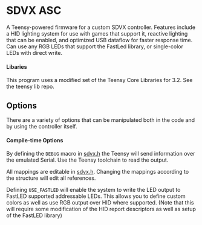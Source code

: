 # SDVX ASC

A Teensy-powered firmware for a custom SDVX controller.
Features include a HID lighting system for use with games that support it,
reactive lighting that can be enabled, and optimized USB dataflow for faster
response time. Can use any RGB LEDs that support the FastLed library, or
single-color LEDs with direct write.

#### Libaries

This program uses a modified set of the Teensy Core Libraries for 3.2. See the teensy lib
repo.

## Options

There are a variety of options that can be manipulated both in the code
and by using the controller itself.

#### Compile-time Options

By defining the `DEBUG` macro in [sdvx.h](sdvx.h) the Teensy will send
information over the emulated Serial. Use the Teensy toolchain to read the
output.

All mappings are editable in [sdvx.h](sdvx.h). Changing the mappings
according to the structure will edit all references.

Defining `USE_FASTLED` will enable the system to write the LED output
to FastLED supported addressable LEDs. This allows you to define custom colors
as well as use RGB output over HID where supported. (Note that this will
require some modification of the HID report descriptors as well as setup
of the FastLED library)